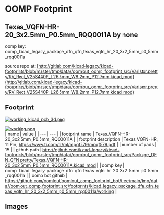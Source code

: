 # OOMP Footprint  
## Texas_VQFN-HR-20_3x2.5mm_P0.5mm_RQQ0011A  by none  
  
oomp key: oomp_kicad_legacy_package_dfn_qfn_texas_vqfn_hr_20_3x2_5mm_p0_5mm_rqq0011a  
  
source repo at: [http://gitlab.com/kicad-legacy/kicad-footprints/blob/master/tmp/data//oomlout_oomp_footprint_src/Varistor.pretty/RV_Rect_V25S440P_L26.5mm_W8.2mm_P12.7mm.kicad_mod](http://gitlab.com/kicad-legacy/kicad-footprints/blob/master/tmp/data//oomlout_oomp_footprint_src/Varistor.pretty/RV_Rect_V25S440P_L26.5mm_W8.2mm_P12.7mm.kicad_mod)  
## Footprint  
  
[![working_kicad_pcb_3d.png](working_kicad_pcb_3d_600.png)](working_kicad_pcb_3d.png)  
  
[![working.png](working_600.png)](working.png)  
| name | value | 
| --- | --- | 
| footprint name | Texas_VQFN-HR-20_3x2.5mm_P0.5mm_RQQ0011A | 
| footprint description | Texas  VQFN-HR, 11 Pin, https://www.ti.com/lit/ml/mpqf579/mpqf579.pdf | 
| number of pads | 15 | 
| github path | http://github.com/kicad-legacy/kicad-footprints/blob/master/tmp/data//oomlout_oomp_footprint_src/Package_DFN_QFN.pretty/Texas_VQFN-HR-20_3x2.5mm_P0.5mm_RQQ0011A.kicad_mod | 
| oomp key | oomp_kicad_legacy_package_dfn_qfn_texas_vqfn_hr_20_3x2_5mm_p0_5mm_rqq0011a | 
| oomp bot github | https://github.com/oomlout/oomlout_oomp_footprint_bot/tree/main/tmp/data//oomlout_oomp_footprint_src/footprints/kicad_legacy_package_dfn_qfn_texas_vqfn_hr_20_3x2_5mm_p0_5mm_rqq0011a/working | 
## Images  
